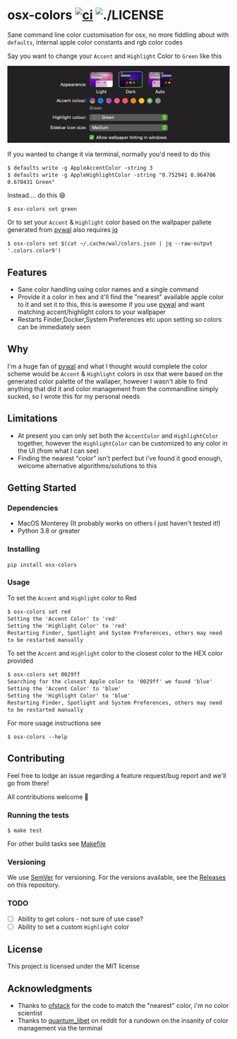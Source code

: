 # osx-colors [![ci](https://github.com/yuhonas/osx-colors/workflows/ci/badge.svg)](https://github.com/yuhonas/osx-colors/actions/workflows/ci.yml) ![./LICENSE](https://img.shields.io/badge/license-MIT-blue.svg)

Sane command line color customisation for osx, no more fiddling about with `defaults`, internal apple color constants and rgb color codes

Say you want to change your `Accent` and `Highlight` Color to `Green` like this

![](./osx-general-preference-pane.jpg)


If you wanted to change it via terminal, normally you'd need to do this

```
$ defaults write -g AppleAccentColor -string 3
$ defaults write -g AppleHighlightColor -string "0.752941 0.964706 0.678431 Green"
```

Instead.... do this 😄

```
$ osx-colors set green
```

Or to set your `Accent` & `Highlight` color based on the wallpaper pallete generated from [pywal](https://github.com/dylanaraps/pywal) also requires [jq](https://github.com/stedolan/jq)

```
$ osx-colors set $(cat ~/.cache/wal/colors.json | jq --raw-output '.colors.color9')
```

## Features

* Sane color handling using color names and a single command
* Provide it a color in hex and it'll find the "nearest" available apple color to it
and set it to this, this is awesome if you use [pywal](https://github.com/dylanaraps/pywal) and want matching accent/highlight colors to your wallpaper
* Restarts Finder,Docker,System Preferences etc upon setting so colors can be immediately seen

## Why

I'm a huge fan of [pywal](https://github.com/dylanaraps/pywal) and what I thought would complete the color scheme would be `Accent` & `Highlight` colors in osx that were based on the generated color palette of the wallaper, however I wasn't able to find anything that did it and color management from the commandline simply sucked, so I wrote this for my personal needs


## Limitations

* At present you can only set both the `AccentColor` and `HighlightColor` together, however the `HighlightColor`
can be customized to any color in the UI (from what I can see)
* Finding the nearest "color" isn't perfect but i've found it good enough, welcome alternative algorithms/solutions to this

## Getting Started

### Dependencies

* MacOS Monterey (It probably works on others I just haven't tested it!)
* Python 3.8 or greater

### Installing

```
pip install osx-colors
```

### Usage

To set the `Accent` and `Highlight` color to Red

```
$ osx-colors set red
Setting the 'Accent Color' to 'red'
Setting the 'Highlight Color' to 'red'
Restarting Finder, Spotlight and System Preferences, others may need to be restarted manually
```

To set the `Accent` and `Highlight` color to the closest color to the HEX color provided

```
$ osx-colors set 0029ff
Searching for the closest Apple color to '0029ff' we found 'blue'
Setting the 'Accent Color' to 'blue'
Setting the 'Highlight Color' to 'blue'
Restarting Finder, Spotlight and System Preferences, others may need to be restarted manually
```

For more usage instructions see
```
$ osx-colors --help
```

## Contributing

Feel free to lodge an issue regarding a feature request/bug report and we'll go from there!

All contributions welcome 🙂

### Running the tests

```
$ make test
```

For other build tasks see [Makefile](./Makefile)

### Versioning

We use [SemVer](http://semver.org/) for versioning. For the versions available, see the [Releases](https://github.com/yuhonas/osx-colors/releases) on this repository.


### TODO

- [ ] Ability to get colors - not sure of use case?
- [ ] Ability to set a custom `Highlight` color

## License

This project is licensed under the MIT license

## Acknowledgments

* Thanks to [ofstack](https://ofstack.com/python/11731/python-implements-a-method-to-find-the-closest-approximation-to-a-given-color-from-a-set-of-colors.html) for the code to match the "nearest" color, i'm no color scientist
* Thanks to [quantum_libet](https://www.reddit.com/r/MacOS/comments/boju0v/cant_change_accent_color_in_mojave_terminal/) on reddit for a rundown on the insanity of color management via the terminal
